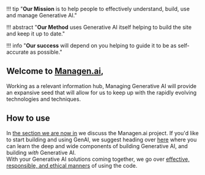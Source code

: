 
!!! tip "**Our Mission** is to help people to effectively understand, build, use and manage Generative AI."  

!!! abstract "**Our Method** uses Generative AI itself helping to build the site and keep it up to date."

!!! info "**Our success** will depend on you helping to guide it to be as self-accurate as possible." 

## Welcome to [Managen.ai](https://www.managen.ai),

Working as a relevant information hub, Managing Generative AI will provide an expansive seed that will allow for us to keep up with the rapidly evolving technologies and techniques. 

## How to use

In [the section we are now in](./index.md) we discuss the Managen.ai project.
If you'd like to start building and using GenAI, we suggest heading over [here](../Understanding/index.md) where you can learn the deep and wide components of building Generative AI, and building _with_ Generative AI. \
With your Generative AI solutions coming together, we go over [effective, responsible, and ethical manners](../Using/index.md) of using the code. 


